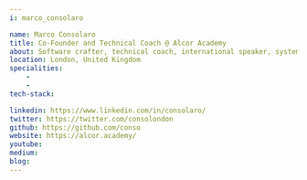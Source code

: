 ```yaml
---
i: marco_consolaro

name: Marco Consolaro
title: Co-Founder and Technical Coach @ Alcor Academy
about: Software crafter, technical coach, international speaker, systems thinker, symmathecist, philosopher - all mixed with some Venetian humor. Co-author of the award-winning book "Agile Technical Practices Distilled - A learning journey in technical practices and principles of software design". He has been working for the past 20 years between Italy and UK, embracing ideas from Lean, Agile, eXtreme Programming, Domain-Driven Design, and Systems Thinking.
location: London, United Kingdom
specialities:
    - 
    - 
tech-stack: 

linkedin: https://www.linkedin.com/in/consolaro/
twitter: https://twitter.com/consolondon
github: https://github.com/conso
website: https://alcor.academy/
youtube: 
medium: 
blog: 
---
```

